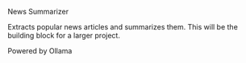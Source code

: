 News Summarizer

Extracts popular news articles and summarizes them. This will be the building block for a larger project.

Powered by Ollama